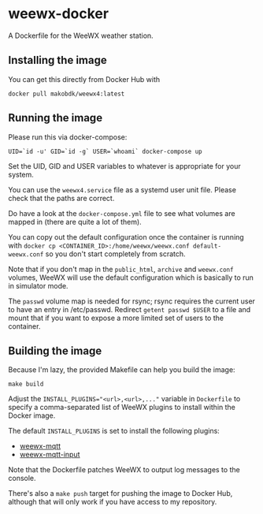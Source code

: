 # weewx-docker
A Dockerfile for the WeeWX weather station.

## Installing the image

You can get this directly from Docker Hub with

```
docker pull makobdk/weewx4:latest
```

## Running the image

Please run this via docker-compose:

```
UID=`id -u' GID=`id -g` USER=`whoami` docker-compose up
```

Set the UID, GID and USER variables to whatever is appropriate for
your system.

You can use the `weewx4.service` file as a systemd user unit file.
Please check that the paths are correct.

Do have a look at the `docker-compose.yml` file to see what volumes
are mapped in (there are quite a lot of them).

You can copy out the default configuration once the container is
running with
`docker cp <CONTAINER_ID>:/home/weewx/weewx.conf default-weewx.conf`
so you don't start completely from scratch.

Note that if you don't map in the `public_html`, `archive` and
`weewx.conf` volumes, WeeWX will use the default configuration which
is basically to run in simulator mode.

The `passwd` volume map is needed for rsync; rsync requires the
current user to have an entry in /etc/passwd. Redirect
`getent passwd $USER`
to a file and mount that if you want to expose a more limited set of
users to the container.

## Building the image

Because I'm lazy, the provided Makefile can help you build the image:

```
make build
```

Adjust the `INSTALL_PLUGINS="<url>,<url>,..."` variable in
`Dockerfile` to specify a comma-separated list of WeeWX plugins to
install within the Docker image.

The default `INSTALL_PLUGINS` is set to install the
following plugins:

* [weewx-mqtt](https://github.com/matthewwall/weewx-mqtt/)
* [weewx-mqtt-input](https://github.com/makob/weewx-mqtt-input)

Note that the Dockerfile patches WeeWX to output log messages to the
console.

There's also a `make push` target for pushing the image to Docker Hub,
although that will only work if you have access to my repository.
